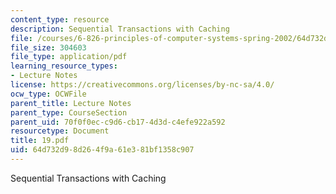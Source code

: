 ```yaml
---
content_type: resource
description: Sequential Transactions with Caching
file: /courses/6-826-principles-of-computer-systems-spring-2002/64d732d98d264f9a61e381bf1358c907_19.pdf
file_size: 304603
file_type: application/pdf
learning_resource_types:
- Lecture Notes
license: https://creativecommons.org/licenses/by-nc-sa/4.0/
ocw_type: OCWFile
parent_title: Lecture Notes
parent_type: CourseSection
parent_uid: 70f0f0ec-c9d6-cb17-4d3d-c4efe922a592
resourcetype: Document
title: 19.pdf
uid: 64d732d9-8d26-4f9a-61e3-81bf1358c907
---
```

Sequential Transactions with Caching